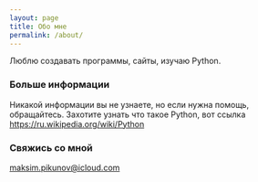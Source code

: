 ```yaml
---
layout: page
title: Обо мне
permalink: /about/
---
```


Люблю создавать программы, сайты, изучаю Python.


### Больше информации

Никакой информации вы не узнаете, но если нужна помощь, обращайтесь.
Захотите узнать что такое Python, вот ссылка https://ru.wikipedia.org/wiki/Python
 
### Свяжись со мной

[maksim.pikunov@icloud.com](mailto:maksim.pikunov@icloud.com)
